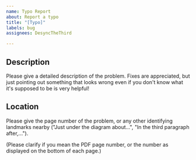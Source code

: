 ```yaml
---
name: Typo Report
about: Report a typo
title: "[Typo]"
labels: bug
assignees: DesyncTheThird

---
```


<!--- Please provide a short summary of the problem in the title above. -->

## Description

Please give a detailed description of the problem. Fixes are appreciated, but just pointing out something that looks wrong even if you don't know what it's supposed to be is very helpful!

## Location

Please give the page number of the problem, or any other identifying landmarks nearby ("Just under the diagram about...", "In the third paragraph after,...").

(Please clarify if you mean the PDF page number, or the number as displayed on the bottom of each page.)
